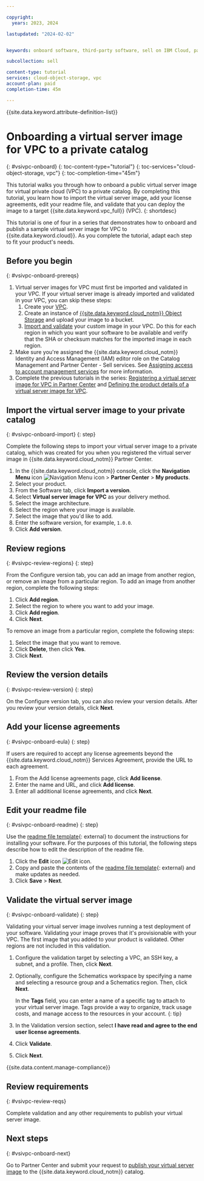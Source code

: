 ```yaml
---

copyright:
  years: 2023, 2024

lastupdated: "2024-02-02"


keywords: onboard software, third-party software, sell on IBM Cloud, partner center, virtual server image, virtual machine image, image, vm, vsi, validate, test, VSI image, VM image, vpc, virtual private cloud

subcollection: sell

content-type: tutorial
services: cloud-object-storage, vpc
account-plan: paid
completion-time: 45m

---
```


{{site.data.keyword.attribute-definition-list}}


# Onboarding a virtual server image for VPC to a private catalog
{: #vsivpc-onboard}
{: toc-content-type="tutorial"}
{: toc-services="cloud-object-storage, vpc"}
{: toc-completion-time="45m"}

This tutorial walks you through how to onboard a public virtual server image for virtual private cloud (VPC) to a private catalog. By completing this tutorial, you learn how to import the virtual server image, add your license agreements, edit your readme file, and validate that you can deploy the image to a target {{site.data.keyword.vpc_full}} (VPC).
{: shortdesc}

This tutorial is one of four in a series that demonstrates how to onboard and publish a sample virtual server image for VPC to {{site.data.keyword.cloud}}. As you complete the tutorial, adapt each step to fit your product's needs.

## Before you begin
{: #vsivpc-onboard-prereqs}

1. Virtual server images for VPC must first be imported and validated in your VPC. If your virtual server image is already imported and validated in your VPC, you can skip these steps:
   1. Create your [VPC](/docs/vpc?topic=vpc-getting-started).
   1. Create an instance of [{{site.data.keyword.cloud_notm}} Object Storage](/docs/cloud-object-storage?topic=cloud-object-storage-getting-started-cloud-object-storage) and upload your image to a bucket.
   1. [Import and validate](/docs/vpc?topic=vpc-importing-custom-images-vpc&interface=ui) your custom image in your VPC. Do this for each region in which you want your software to be available and verify that the SHA or checksum matches for the imported image in each region.
1. Make sure you're assigned the {{site.data.keyword.cloud_notm}} Identity and Access Management (IAM) editor role on the Catalog Management and Partner Center - Sell services. See [Assigning access to account management services](/docs/account?topic=account-account-services) for more information.
1. Complete the previous tutorials in the series: [Registering a virtual server image for VPC in Partner Center](/docs/sell?topic=sell-vsivpc-register) and [Defining the product details of a virtual server image for VPC](/docs/sell?topic=sell-vsivpc-define).

## Import the virtual server image to your private catalog
{: #vsivpc-onboard-import}
{: step}

Complete the following steps to import your virtual server image to a private catalog, which was created for you when you registered the virtual server image in {{site.data.keyword.cloud_notm}} Partner Center.

1. In the {{site.data.keyword.cloud_notm}} console, click the **Navigation Menu** icon ![Navigation Menu icon](../icons/icon_hamburger.svg "Menu") > **Partner Center** > **My products**.
1. Select your product.
1. From the Software tab, click **Import a version**.
1. Select **Virtual server image for VPC** as your delivery method.
1. Select the image architecture.
1. Select the region where your image is available.
1. Select the image that you'd like to add.
1. Enter the software version, for example, `1.0.0`.
1. Click **Add version**.

## Review regions
{: #vsivpc-review-regions}
{: step}

From the Configure version tab, you can add an image from another region, or remove an image from a particular region. To add an image from another region, complete the following steps:

1. Click **Add region**.
1. Select the region to where you want to add your image.
1. Click **Add region**.
1. Click **Next**.

To remove an image from a particular region, complete the following steps:

1. Select the image that you want to remove.
1. Click **Delete**, then click **Yes**.
1. Click **Next**.

## Review the version details
{: #vsivpc-review-version}
{: step}

On the Configure version tab, you can also review your version details. After you review your version details, click **Next**.

## Add your license agreements
{: #vsivpc-onboard-eula}
{: step}

If users are required to accept any license agreements beyond the {{site.data.keyword.cloud_notm}} Services Agreement, provide the URL to each agreement.

1. From the Add license agreements page, click **Add license**.
1. Enter the name and URL, and click **Add license**.
1. Enter all additional license agreements, and click **Next**.

## Edit your readme file
{: #vsivpc-onboard-readme}
{: step}

Use the [readme file template](/media/docs/downloads/software/sw-readme-tab-template.md){: external} to document the instructions for installing your software. For the purposes of this tutorial, the following steps describe how to edit the description of the readme file.

1. Click the **Edit** icon ![Edit icon](../icons/edit-tagging.svg "Edit").
1. Copy and paste the contents of the [readme file template](/media/docs/downloads/software/sw-readme-tab-template.md){: external} and make updates as needed.
1. Click **Save** > **Next**.

## Validate the virtual server image
{: #vsivpc-onboard-validate}
{: step}

Validating your virtual server image involves running a test deployment of your software. Validating your image proves that it's provisionable with your VPC. The first image that you added to your product is validated. Other regions are not included in this validation.

1. Configure the validation target by selecting a VPC, an SSH key, a subnet, and a profile. Then, click **Next**.
1. Optionally, configure the Schematics workspace by specifying a name and selecting a resource group and a Schematics region. Then, click **Next**.

   In the **Tags** field, you can enter a name of a specific tag to attach to your virtual server image. Tags provide a way to organize, track usage costs, and manage access to the resources in your account.
   {: tip}

1. In the Validation version section, select **I have read and agree to the end user license agreements**.
1. Click **Validate**.
1. Click **Next**.

{{site.data.content.manage-compliance}}

## Review requirements
{: #vsivpc-review-reqs}

Complete validation and any other requirements to publish your virtual server image.

## Next steps
{: #vsivpc-onboard-next}

Go to Partner Center and submit your request to [publish your virtual server image](/docs/sell?topic=sell-vsivpc-publish) to the {{site.data.keyword.cloud_notm}} catalog.
